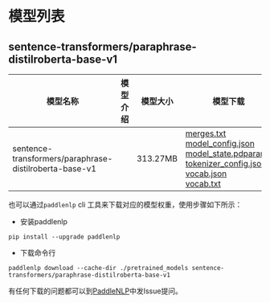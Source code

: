 #  模型列表

## sentence-transformers/paraphrase-distilroberta-base-v1

| 模型名称 | 模型介绍 | 模型大小  | 模型下载 |
| --- | --- | --- | --- |
|sentence-transformers/paraphrase-distilroberta-base-v1|  | 313.27MB | [merges.txt](https://bj.bcebos.com/paddlenlp/models/community/sentence-transformers/paraphrase-distilroberta-base-v1/merges.txt)<br>[model_config.json](https://bj.bcebos.com/paddlenlp/models/community/sentence-transformers/paraphrase-distilroberta-base-v1/model_config.json)<br>[model_state.pdparams](https://bj.bcebos.com/paddlenlp/models/community/sentence-transformers/paraphrase-distilroberta-base-v1/model_state.pdparams)<br>[tokenizer_config.json](https://bj.bcebos.com/paddlenlp/models/community/sentence-transformers/paraphrase-distilroberta-base-v1/tokenizer_config.json)<br>[vocab.json](https://bj.bcebos.com/paddlenlp/models/community/sentence-transformers/paraphrase-distilroberta-base-v1/vocab.json)<br>[vocab.txt](https://bj.bcebos.com/paddlenlp/models/community/sentence-transformers/paraphrase-distilroberta-base-v1/vocab.txt) |

也可以通过`paddlenlp` cli 工具来下载对应的模型权重，使用步骤如下所示：

* 安装paddlenlp

```shell
pip install --upgrade paddlenlp
```

* 下载命令行

```shell
paddlenlp download --cache-dir ./pretrained_models sentence-transformers/paraphrase-distilroberta-base-v1
```

有任何下载的问题都可以到[PaddleNLP](https://github.com/PaddlePaddle/PaddleNLP)中发Issue提问。